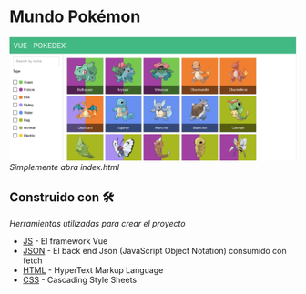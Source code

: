 # Mundo Pokémon

![screensot pokemon](images/screenshot-pokemon.png "Screenshot Pokemon")
_Simplemente abra index.html_

## Construido con 🛠️

_Herramientas utilizadas para crear el proyecto_

* [JS](https://vuejs.org/) - El framework Vue
* [JSON](https://www.json.org/) - El back end Json (JavaScript Object Notation) consumido con fetch
* [HTML](#) - HyperText Markup Language
* [CSS](https://www.w3.org/Style/CSS/Overview.en.html) - Cascading Style Sheets
